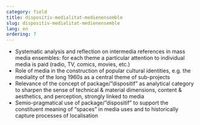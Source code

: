 ```yaml
---
category: field
title: dispositiv-medialitat-medienensemble
slug: dispositiv-medialitat-medienensemble
lang: en
ordering: 7
---
```

-	Systematic analysis and reflection on intermedia references in mass media ensembles: for each theme a particular attention to individual media is paid (radio, TV, comics, movies, etc.)
-	Role of media in the construction of popular cultural identities, e.g. the mediality of the long 1960s as a central theme of sub-projects
-	Relevance of the concept of package/”dispositif” as analytical category to sharpen the sense of technical & material dimensions, content & aesthetics, and perception, strongly linked to media
-	Semio-pragmatical use of package/”dispositif” to support the constituent meaning of “spaces” in media uses and to historically capture processes of localisation
